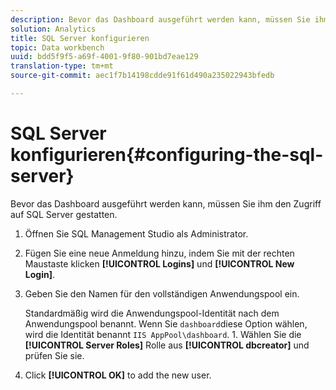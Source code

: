 ```yaml
---
description: Bevor das Dashboard ausgeführt werden kann, müssen Sie ihm den Zugriff auf SQL Server gestatten.
solution: Analytics
title: SQL Server konfigurieren
topic: Data workbench
uuid: bdd5f9f5-a69f-4001-9f80-901bd7eae129
translation-type: tm+mt
source-git-commit: aec1f7b14198cdde91f61d490a235022943bfedb

---
```



# SQL Server konfigurieren{#configuring-the-sql-server}

Bevor das Dashboard ausgeführt werden kann, müssen Sie ihm den Zugriff auf SQL Server gestatten.

1. Öffnen Sie SQL Management Studio als Administrator.
1. Fügen Sie eine neue Anmeldung hinzu, indem Sie mit der rechten Maustaste klicken **[!UICONTROL Logins]** und **[!UICONTROL New Login]**.
1. Geben Sie den Namen für den vollständigen Anwendungspool ein.

   Standardmäßig wird die Anwendungspool-Identität nach dem Anwendungspool benannt. Wenn Sie `dashboard`diese Option wählen, wird die Identität benannt `IIS AppPool\dashboard`. 1. Wählen Sie die **[!UICONTROL Server Roles]** Rolle aus **[!UICONTROL dbcreator]** und prüfen Sie sie.
1. Click **[!UICONTROL OK]** to add the new user.
